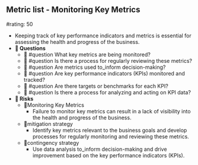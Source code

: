 ## Metric list - Monitoring Key Metrics
#rating: 50
- Keeping track of key performance indicators and metrics is essential for assessing the health and progress of the business.
- **💭 Questions**
  - 💭 #question What key metrics are being monitored?
  - 💭 #question Is there a process for regularly reviewing these metrics?
  - 💭 #question Are metrics used to_inform decision-making?
  - 💭 #question Are key performance indicators (KPIs) monitored and tracked?
  - 💭 #question Are there targets or benchmarks for each KPI?
  - 💭 #question Is there a process for analyzing and acting on KPI data?
- **🚨 Risks**
  - 🚨Monitoring Key Metrics
    - Failure to monitor key metrics can result in a lack of visibility into the health and progress of the business.
  - 🚨mitigation strategy
    - Identify key metrics relevant to the business goals and develop processes for regularly monitoring and reviewing these metrics.
  - 🚨contingency strategy
    - Use data analysis to_inform decision-making and drive improvement based on the key performance indicators (KPIs).


